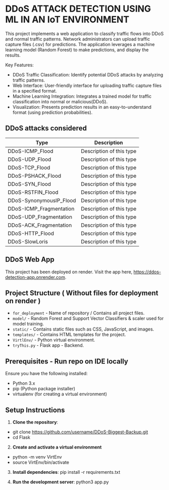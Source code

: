 # DDoS ATTACK DETECTION USING ML IN AN IoT ENVIRONMENT

This project implements a web application to classify traffic flows into DDoS and normal traffic patterns. 
Network administrators can upload traffic capture files (.csv) for predictions. The application leverages a machine learning model (Random Forest)  to make predictions,
and display the results.

Key Features:

- DDoS Traffic Classification: Identify potential DDoS attacks by analyzing traffic patterns.
- Web Interface: User-friendly interface for uploading traffic capture files in a specified format.
- Machine Learning Integration: Integrates a trained model for traffic classification into normal or malicious(DDoS).
- Visualization: Presents prediction results in an easy-to-understand format (using prediction probabilities).

## DDoS attacks considered

| Type                   | Description               |
|------------------------|---------------------------|
| DDoS-ICMP_Flood        | Description of this type  |
| DDoS-UDP_Flood         | Description of this type  |
| DDoS-TCP_Flood         | Description of this type  |
| DDoS-PSHACK_Flood      | Description of this type  |
| DDoS-SYN_Flood         | Description of this type  |
| DDoS-RSTFIN_Flood      | Description of this type  |
| DDoS-SynonymousIP_Flood| Description of this type  |
| DDoS-ICMP_Fragmentation| Description of this type  |
| DDoS-UDP_Fragmentation | Description of this type  |
| DDoS-ACK_Fragmentation | Description of this type  |
| DDoS-HTTP_Flood        | Description of this type  |
| DDoS-SlowLoris         | Description of this type  |

## DDoS Web App

This project has been deployed on render. Visit the app here, https://ddos-detection-app.onrender.com.

## Project Structure ( Without files for deployment on render )

- `for_deployment` - Name of repository / Contains all project files.
- `model/` - Random Forest and Support Vector Classifiers & scaler used for model training.
- `static/` - Contains static files such as CSS, JavaScript, and images.
- `templates/` - Contains HTML templates for the project.
- `VirtlEnv/` - Python virtual environment.
- `tryThis.py` - Flask app - Backend.

## Prerequisites - Run repo on IDE locally 

Ensure you have the following installed:

- Python 3.x
- pip (Python package installer)
- virtualenv (for creating a virtual environment)

## Setup Instructions

1. **Clone the repository**:

 - git clone https://github.com/username/DDoS-Biggest-Backup.git
 - cd Flask

2. **Create and activate a virtual environment**

 - python -m venv VirtEnv
 - source VirtEnv/bin/activate

3. **Install dependencies**:
   pip install -r requirements.txt

4. **Run the development server**:
   python3 app.py
